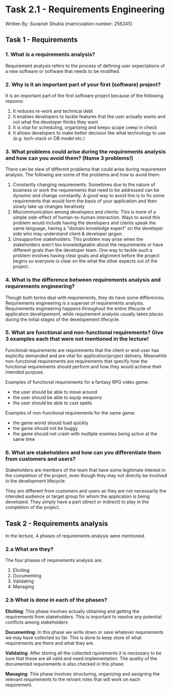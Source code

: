 # Task 2.1 - Requirements Engineering

Written By: Suvansh Shukla (matriculation number: 256245)

## Task 1 - Requirements

### 1. What is a requirements analysis?

Requirement analysis refers to the process of defining user expectations of a new software or software that needs to be modified.

### 2. Why is it an important part of your first (software) project?

It is an important part of the first software project because of the following reasons:     

1. It reduces re-work and technical debt
2. It enables developers to tackle features that the user actually wants and not what the developer thinks they want
3. It is vital for scheduling, organizing and keeps scope creep in check
4. It allows developers to make better decision like what technology to use (e.g. tech-stack or DB model etc.)

### 3. What problems could arise during the requirements analysis and how can you avoid them? (Name 3 problems!)

There can be slew of different problems that could arise during requirement analysis. The following are some of the problems and how to avoid them:

1. Constantly changing requirements: Sometimes due to the nature of business or work the requirements that need to be addressed can be dynamic and change constantly. A good way to avoid this is to fix some requirements that would form the basis of your application and then slowly take up changes iteratively
2. Miscommunication among developers and clients: This is more of a simple side-effect of human-to-human interaction. Ways to avoid this problem would include having the developers and clients speak the same language, having a "domain knowledge expert" on the developer side who may understand client & developer jargon. 
3. Unsupportive stakeholders: This problem may arise when the stakeholders aren't too knowledgeable about the requirements or have different goals than the developer team. One way to tackle such a problem involves having clear goals and alignment before the project begins so everyone is clear on the what the other expects out of the project.

### 4. What is the difference between requirements analysis and requirements engineering?

Though both terms deal with requirements, they do have some differences. Requirements engineering is a superset of requirements analysis. Requirements engineering happens throughout the entire lifecycle of application developement, while requirement analysis usually takes places during the initial stages of the developement lifecycle.

### 5. What are functional and non-functional requirements? Give 3 examples each that were not mentioned in the lecture!

Functional requirements are requirements that the client or end-user has explicitly demanded and are vital for application/project delivery. Meanwhile non-functional requirements are requirements that specify how the functional requirements should perform and how they would achieve their intended purpose.  

Examples of functional requirements for a fantasy RPG video game:

- the user should be able to move around
- the user should be able to equip weapons
- the user should be able to cast spells

Examples of non-functional requirements for the same game:  

- the game world should load quickly
- the game should not be buggy
- the game should not crash with multiple enemies being active at the same time

### 6. What are stakeholders and how can you differentiate them from customers and users?

Stakeholders are members of the team that have some legitimate interest in the completion of the project, even though they may not directly be involved in the development lifecycle.   

They are different from customers and users as they are not necessarily the intended audience or target group for whom the application is being developed. They simply have a part (direct or indirect) to play in the completion of the project.

## Task 2 - Requirements analysis

In the lecture, 4 phases of requirements analysis were mentioned.

### 2.a What are they?

The four phases of requirements analysis are:

1. Eliciting
2. Documenting
3. Validating
4. Managing

### 2.b What is done in each of the phases?

**Eliciting**: This phase involves actually obtaining and getting the requirements from stakeholders. This is important to resolve any potential conflicts among stakeholders   

**Documenting**: In this phase we write down or save whatever requirements we may have collected so far. This is done to keep store of what requirements are there and what they are.   

**Validating**: After storing all the collected rquirements it is necessary to be sure that these are all valid and need implementation. The quality of the documented requirements is also checked in this phase.  

**Managing**: This phase involves structuring, organizing and assigning the relevant requirements to the relvant roles that will work on each requirement.

